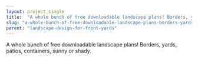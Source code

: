 ```yaml
---
layout: project_single
title:  "A whole bunch of free downloadable landscape plans! Borders, yards, patios, containers, sunny or shady."
slug: "a-whole-bunch-of-free-downloadable-landscape-plans-borders-yards-patios-containers-sunny-or-shady"
parent: "landscape-design-for-front-yards"
---
```

A whole bunch of free downloadable landscape plans! Borders, yards, patios, containers, sunny or shady.